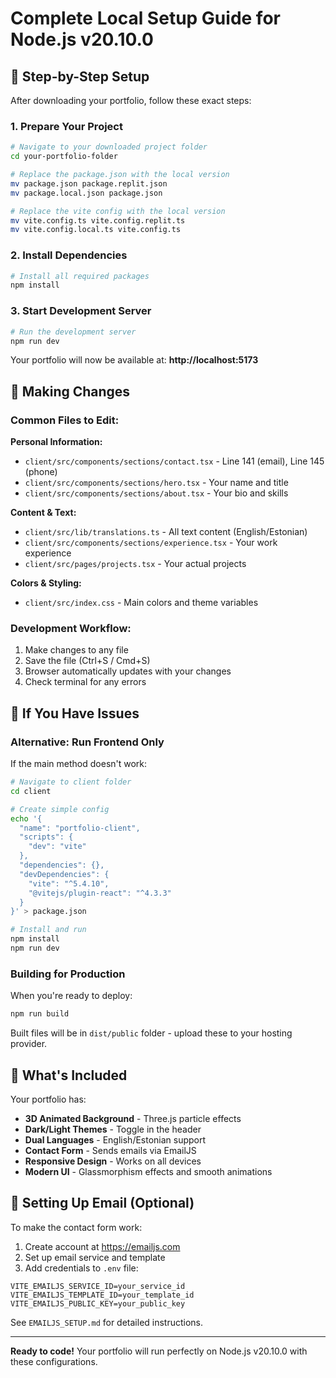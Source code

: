 # Complete Local Setup Guide for Node.js v20.10.0

## 🚀 Step-by-Step Setup

After downloading your portfolio, follow these exact steps:

### 1. Prepare Your Project
```bash
# Navigate to your downloaded project folder
cd your-portfolio-folder

# Replace the package.json with the local version
mv package.json package.replit.json
mv package.local.json package.json

# Replace the vite config with the local version  
mv vite.config.ts vite.config.replit.ts
mv vite.config.local.ts vite.config.ts
```

### 2. Install Dependencies
```bash
# Install all required packages
npm install
```

### 3. Start Development Server
```bash
# Run the development server
npm run dev
```

Your portfolio will now be available at: **http://localhost:5173**

## 📝 Making Changes

### Common Files to Edit:

**Personal Information:**
- `client/src/components/sections/contact.tsx` - Line 141 (email), Line 145 (phone)
- `client/src/components/sections/hero.tsx` - Your name and title
- `client/src/components/sections/about.tsx` - Your bio and skills

**Content & Text:**
- `client/src/lib/translations.ts` - All text content (English/Estonian)
- `client/src/components/sections/experience.tsx` - Your work experience
- `client/src/pages/projects.tsx` - Your actual projects

**Colors & Styling:**
- `client/src/index.css` - Main colors and theme variables

### Development Workflow:
1. Make changes to any file
2. Save the file (Ctrl+S / Cmd+S)
3. Browser automatically updates with your changes
4. Check terminal for any errors

## 🔧 If You Have Issues

### Alternative: Run Frontend Only
If the main method doesn't work:
```bash
# Navigate to client folder
cd client

# Create simple config
echo '{
  "name": "portfolio-client",
  "scripts": {
    "dev": "vite"
  },
  "dependencies": {},
  "devDependencies": {
    "vite": "^5.4.10",
    "@vitejs/plugin-react": "^4.3.3"
  }
}' > package.json

# Install and run
npm install
npm run dev
```

### Building for Production
When you're ready to deploy:
```bash
npm run build
```

Built files will be in `dist/public` folder - upload these to your hosting provider.

## 🎯 What's Included

Your portfolio has:
- **3D Animated Background** - Three.js particle effects
- **Dark/Light Themes** - Toggle in the header
- **Dual Languages** - English/Estonian support
- **Contact Form** - Sends emails via EmailJS
- **Responsive Design** - Works on all devices
- **Modern UI** - Glassmorphism effects and smooth animations

## 📧 Setting Up Email (Optional)

To make the contact form work:
1. Create account at https://emailjs.com
2. Set up email service and template
3. Add credentials to `.env` file:
```
VITE_EMAILJS_SERVICE_ID=your_service_id
VITE_EMAILJS_TEMPLATE_ID=your_template_id
VITE_EMAILJS_PUBLIC_KEY=your_public_key
```

See `EMAILJS_SETUP.md` for detailed instructions.

---

**Ready to code!** Your portfolio will run perfectly on Node.js v20.10.0 with these configurations.
